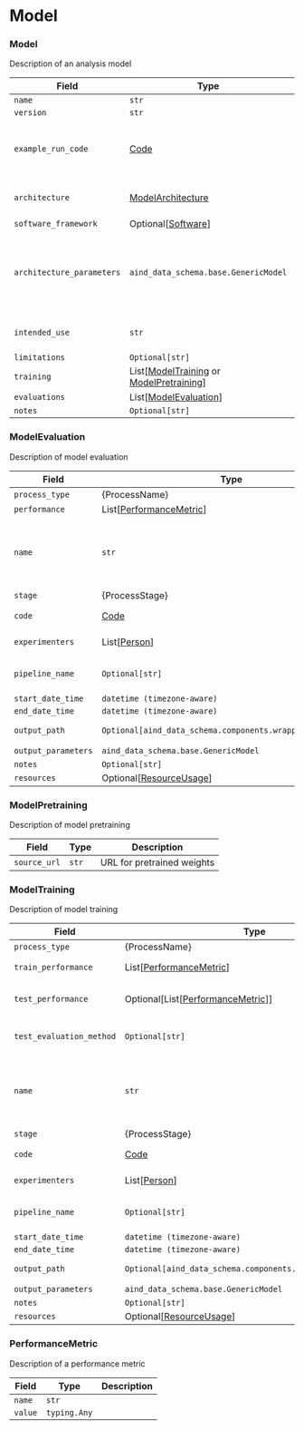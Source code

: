 # Model

### Model

Description of an analysis model

| Field | Type | Description |
|-------|------|-------------|
| `name` | `str` |  |
| `version` | `str` |  |
| `example_run_code` | [Code](components/identifiers.md#code) | Code to run the model, possibly including example parameters/data |
| `architecture` | [ModelArchitecture](aind_data_schema_models/system_architecture.md#modelarchitecture) | Model architecture / type of model |
| `software_framework` | Optional[[Software](components/identifiers.md#software)] |  |
| `architecture_parameters` | `aind_data_schema.base.GenericModel` | Parameters of model architecture, such as input signature or number of layers. |
| `intended_use` | `str` | Semantic description of intended use |
| `limitations` | `Optional[str]` |  |
| `training` | List[[ModelTraining](#modeltraining) or [ModelPretraining](#modelpretraining)] |  |
| `evaluations` | List[[ModelEvaluation](#modelevaluation)] |  |
| `notes` | `Optional[str]` |  |


### ModelEvaluation

Description of model evaluation

| Field | Type | Description |
|-------|------|-------------|
| `process_type` | {ProcessName} |  |
| `performance` | List[[PerformanceMetric](#performancemetric)] |  |
| `name` | `str` | ('Unique name of the processing step.', ' If not provided, the type will be used as the name.') |
| `stage` | {ProcessStage} |  |
| `code` | [Code](components/identifiers.md#code) | Code used for processing |
| `experimenters` | List[[Person](components/identifiers.md#person)] | People responsible for processing |
| `pipeline_name` | `Optional[str]` | Pipeline names must exist in Processing.pipelines |
| `start_date_time` | `datetime (timezone-aware)` |  |
| `end_date_time` | `datetime (timezone-aware)` |  |
| `output_path` | `Optional[aind_data_schema.components.wrappers.AssetPath]` | Path to processing outputs, if stored. |
| `output_parameters` | `aind_data_schema.base.GenericModel` | Output parameters |
| `notes` | `Optional[str]` |  |
| `resources` | Optional[[ResourceUsage](processing.md#resourceusage)] |  |


### ModelPretraining

Description of model pretraining

| Field | Type | Description |
|-------|------|-------------|
| `source_url` | `str` | URL for pretrained weights |


### ModelTraining

Description of model training

| Field | Type | Description |
|-------|------|-------------|
| `process_type` | {ProcessName} |  |
| `train_performance` | List[[PerformanceMetric](#performancemetric)] | Performance on training set |
| `test_performance` | Optional[List[[PerformanceMetric](#performancemetric)]] | Performance on test data, evaluated during training |
| `test_evaluation_method` | `Optional[str]` | Approach to cross-validation or Train/test splitting |
| `name` | `str` | ('Unique name of the processing step.', ' If not provided, the type will be used as the name.') |
| `stage` | {ProcessStage} |  |
| `code` | [Code](components/identifiers.md#code) | Code used for processing |
| `experimenters` | List[[Person](components/identifiers.md#person)] | People responsible for processing |
| `pipeline_name` | `Optional[str]` | Pipeline names must exist in Processing.pipelines |
| `start_date_time` | `datetime (timezone-aware)` |  |
| `end_date_time` | `datetime (timezone-aware)` |  |
| `output_path` | `Optional[aind_data_schema.components.wrappers.AssetPath]` | Path to processing outputs, if stored. |
| `output_parameters` | `aind_data_schema.base.GenericModel` | Output parameters |
| `notes` | `Optional[str]` |  |
| `resources` | Optional[[ResourceUsage](processing.md#resourceusage)] |  |


### PerformanceMetric

Description of a performance metric

| Field | Type | Description |
|-------|------|-------------|
| `name` | `str` |  |
| `value` | `typing.Any` |  |
